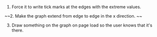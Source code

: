 1. Force it to write tick marks at the edges with the extreme values. 

~~2. Make the graph extend from edge to edge in the x direction. ~~

3. Draw something on the graph on page load so the user knows that it's there. 